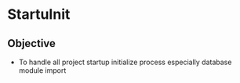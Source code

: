 # StartuInit

## Objective

- To handle all project startup initialize process especially database module import
